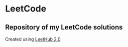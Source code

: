 # LeetCode
## Repository of my LeetCode solutions

Created using [LeetHub 2.0](https://github.com/maitreya2954/LeetHub-2.0-Firefox)
